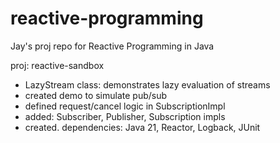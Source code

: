 # reactive-programming
Jay's proj repo for Reactive Programming in Java

proj: reactive-sandbox
- LazyStream class: demonstrates lazy evaluation of streams
- created demo to simulate pub/sub
- defined request/cancel logic in SubscriptionImpl
- added: Subscriber, Publisher, Subscription impls
- created. dependencies: Java 21, Reactor, Logback, JUnit
